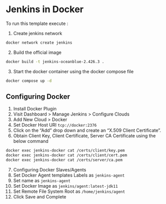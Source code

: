 # Jenkins in Docker

To run this template execute :

1. Create jenkins network

```bash
docker network create jenkins
```

2. Build the official image

```bash
docker build -t jenkins-oceanblue-2.426.3 .
```

3. Start the docker container using the docker compose file

```bash
docker compose up -d
```

## Configuring Docker

1. Install Docker Plugin
2. Visit Dashboard > Manage Jenkins > Configure Clouds
3. Add New Cloud > Docker
4. Set Docker Host URI `tcp://docker:2376`
5. Click on the “Add” drop down and create an “X.509 Client Certificate”.
6. Obtain Client Key, Client Certificate, Server CA Certificate using the below command

```bash
docker exec jenkins-docker cat /certs/client/key.pem
docker exec jenkins-docker cat /certs/client/cert.pem
docker exec jenkins-docker cat /certs/server/ca.pem
```

7. Configuring Docker Slaves/Agents
8. Set Docker Agent templates Labels as `jenkins-agent`
9. Set name as `jenkins-agent`
10. Set Docker Image as `jenkins/agent:latest-jdk11`
11. Set Remote File System Root as `/home/jenkins/agent`
12. Click Save and Complete
